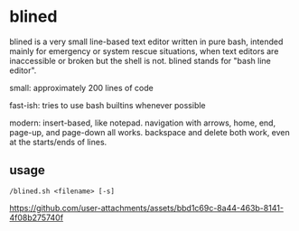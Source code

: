 # blined

blined is a very small line-based text editor written in pure bash, intended mainly for emergency or system rescue situations, when text editors are inaccessible or broken but the shell is not. blined stands for "bash line editor".

small: approximately 200 lines of code

fast-ish: tries to use bash builtins whenever possible

modern: insert-based, like notepad. navigation with arrows, home, end, page-up, and page-down all works. backspace and delete both work, even at the starts/ends of lines.

## usage

`/blined.sh <filename> [-s]`

https://github.com/user-attachments/assets/bbd1c69c-8a44-463b-8141-4f08b275740f

